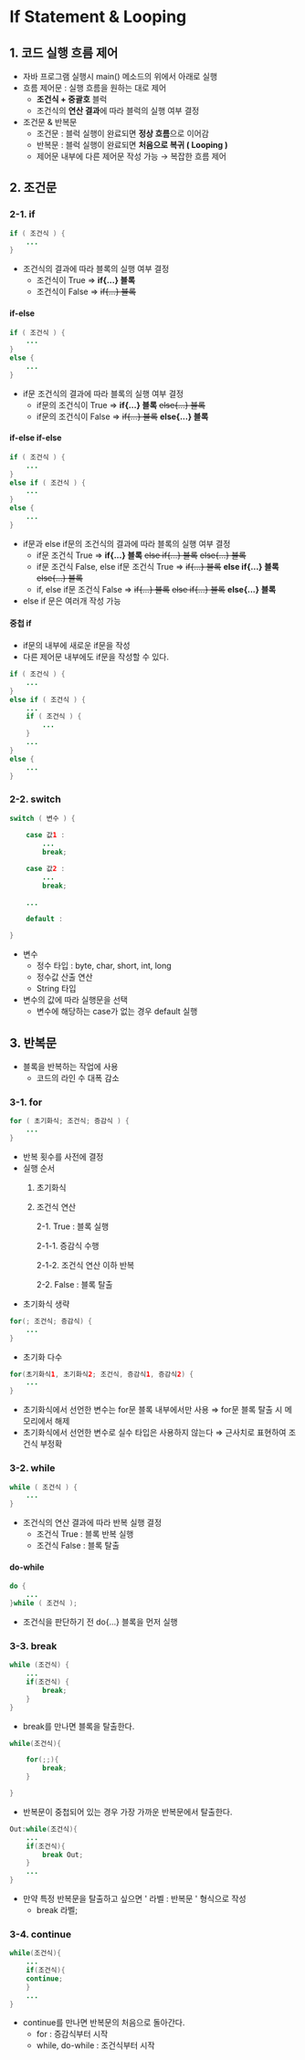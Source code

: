 # If Statement & Looping

## 1. 코드 실행 흐름 제어

* 자바 프로그램 실행시 main() 메소드의 위에서 아래로 실행
* 흐름 제어문 : 실행 흐름을 원하는 대로 제어
  * **조건식 + 중괄호** 블럭
  * 조건식의 **연산 결과**에 따라 블럭의 실행 여부 결정
* 조건문 & 반복문
  * 조건문 : 블럭 실행이 완료되면 **정상 흐름**으로 이어감
  * 반복문 : 블럭 실행이 완료되면 **처음으로 복귀 ( Looping )**
  * 제어문 내부에 다른 제어문 작성 가능 → 복잡한 흐름 제어

## 2. 조건문

### 2-1. if

```java
if ( 조건식 ) {
	...
}
```

* 조건식의 결과에 따라 블록의 실행 여부 결정
  * 조건식이 True ⇒ **if{...} 블록**
  * 조건식이 False ⇒ ~~if{...} 블록~~

#### if-else

```java
if ( 조건식 ) {
	...
}
else {
	...
}
```

* if문 조건식의 결과에 따라 블록의 실행 여부 결정
  * if문의 조건식이 True ⇒ **if{...} 블록**  ~~else{...} 블록~~
  * if문의 조건식이 False ⇒ ~~if{...} 블록~~  **else{...} 블록**

#### if-else if-else

```java
if ( 조건식 ) {
	...
}
else if ( 조건식 ) {
	...
}
else {
	...
}
```

* if문과 else if문의 조건식의 결과에 따라 블록의 실행 여부 결정
  * if문 조건식 True ⇒ **if{...} 블록**  ~~else if{...} 블록~~  ~~else{...} 블록~~
  * if문 조건식 False, else if문 조건식 True ⇒ ~~if{...} 블록~~  **else if{...} 블록**  ~~else{...} 블록~~
  * if, else if문 조건식 False ⇒ ~~if{...} 블록~~  ~~else if{...} 블록~~  **else{...} 블록**
* else if 문은 여러개 작성 가능

#### 중첩 if

* if문의 내부에 새로운 if문을 작성
* 다른 제어문 내부에도 if문을 작성할 수 있다.

```java
if ( 조건식 ) {
	...
}
else if ( 조건식 ) {
	...
	if ( 조건식 ) {
		...
	}
	...
}
else {
	...
}
```

### 2-2. switch

```java
switch ( 변수 ) {
	
	case 값1 : 
		...
		break;

	case 값2 :
		...
		break;
	
	...

	default :

}
```

* 변수
  * 정수 타입 : byte, char, short, int, long
  * 정수값 산출 연산
  * String 타입
* 변수의 값에 따라 실행문을 선택
  * 변수에 해당하는 case가 없는 경우 default 실행

## 3. 반복문

* 블록을 반복하는 작업에 사용
  * 코드의 라인 수 대폭 감소

### 3-1. for

```java
for ( 초기화식; 조건식; 증감식 ) {
	...
}
```

* 반복 횟수를 사전에 결정
* 실행 순서
  1. 초기화식
  2.  조건식 연산

      2-1. True : 블록 실행

      2-1-1. 증감식 수행

      2-1-2. 조건식 연산 이하 반복

      2-2. False : 블록 탈출
* 초기화식 생략

```java
for(; 조건식; 증감식) {
	...
}
```

* 초기화 다수

```java
for(초기화식1, 초기화식2; 조건식, 증감식1, 증감식2) {
	...
}
```

* 초기화식에서 선언한 변수는 for문 블록 내부에서만 사용 ⇒ for문 블록 탈출 시 메모리에서 해제
* 초기화식에서 선언한 변수로 실수 타입은 사용하지 않는다 ⇒ 근사치로 표현하여 조건식 부정확

### 3-2. while

```java
while ( 조건식 ) {
	...
}
```

* 조건식의 연산 결과에 따라 반복 실행 결정
  * 조건식 True : 블록 반복 실행
  * 조건식 False : 블록 탈출

#### do-while

```java
do {
	...
}while ( 조건식 );
```

* 조건식을 판단하기 전 do{...} 블록을 먼저 실행

### 3-3. break

```java
while (조건식) {
	...
	if(조건식) {
		break;
	}
}
```

* break를 만나면 블록을 탈출한다.

```java
while(조건식){

	for(;;){
		break;
	}

}
```

* 반복문이 중첩되어 있는 경우 가장 가까운 반복문에서 탈출한다.

```java
Out:while(조건식){
	...
	if(조건식){
		break Out;
	}
	...
}
```

* 만약 특정 반복문을 탈출하고 싶으면 ' 라벨 : 반복문 ' 형식으로 작성
  * break 라벨;

### 3-4. continue

```java
while(조건식){
	...
	if(조건식){
	continue;	
	}
	...
}
```

* continue를 만나면 반복문의 처음으로 돌아간다.
  * for : 증감식부터 시작
  * while, do-while : 조건식부터 시작
